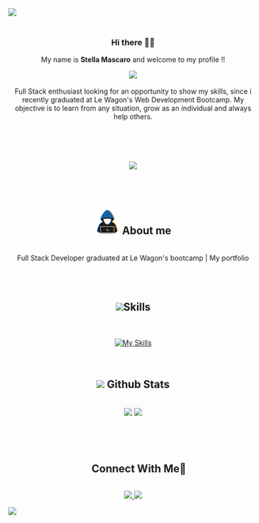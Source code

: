 
<img src="https://user-images.githubusercontent.com/73097560/115834477-dbab4500-a447-11eb-908a-139a6edaec5c.gif">
<br><br>
<div align="center">

### Hi there 👋🎉


My name is **Stella Mascaro** and welcome to my profile !!

<a href="https://github.com/DenverCoder1/readme-typing-svg"><img src="https://readme-typing-svg.herokuapp.com?font=Time+New+Roman&color=cyan&size=25&center=true&vCenter=true&width=600&height=100&lines=Stella+Mascaro..&hearts;++;Full+Stack+Developer;Computer+Science+Student;Data+Science+🤩;Love+to+learn+new+content!!"></a>

Full Stack enthusiast looking for an opportunity to show my skills, since i recently graduated at Le Wagon's Web Development Bootcamp. My objective is to learn from any situation, grow as an individual and always help others.
<br>
<br><br>
<br><br>

<img src="https://media.giphy.com/media/L8K62iTDkzGX6/giphy.gif" width="500" />

<br><br>

	
## <picture><img src = "https://github.com/0xAbdulKhalid/0xAbdulKhalid/raw/main/assets/mdImages/about_me.gif" width = 50px></picture> **About me**

<br>
Full Stack Developer graduated at Le Wagon's bootcamp | My portfolio

<br><br>

## <img src="https://media2.giphy.com/media/QssGEmpkyEOhBCb7e1/giphy.gif?cid=ecf05e47a0n3gi1bfqntqmob8g9aid1oyj2wr3ds3mg700bl&rid=giphy.gif" width ="25"><b>**Skills**</b>

<br><br>
[![My Skills](https://skillicons.dev/icons?i=git,cpp,c,css,github,bootstrap,discord,figma,html,js,linux,vscode&perline=14&theme=light)](https://skillicons.dev)
<br>
<br>
<br>

## <img src="https://media.giphy.com/media/iY8CRBdQXODJSCERIr/giphy.gif" width="35"><b> Github Stats </b>
<br>

  <img height= "150" src="https://github-readme-stats.vercel.app/api?username=StellaMascaro&theme=react&show_icons=true&include_all_commits=true" />
  <img height= "150" src="https://github-readme-stats.vercel.app/api/top-langs/?username=StellaMascaro&theme=react&layout=compact" />

<br><br>


<!-- Connect with me -->
<!--h2 without bottom border-->
<div id="user-content-toc">
  <ul align="center">
    <summary><h2 style="display: inline-block">Connect With Me🤝</h2></summary>
  </ul>
</div>

<!--icons and links-->

 <p align="center">
	 
  <a href="https://www.linkedin.com/in/stellamascaro">
    <img src="https://skillicons.dev/icons?i=linkedin" />
  </a>
  <a href="https://github.com/stellamascaro/stellamascaro">
    <img src="https://skillicons.dev/icons?i=github" />
  </a>
  
</p>
  
</div>

<img src="https://user-images.githubusercontent.com/73097560/115834477-dbab4500-a447-11eb-908a-139a6edaec5c.gif">

